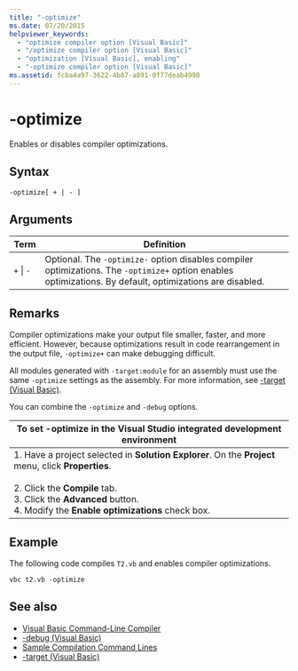 ```yaml
---
title: "-optimize"
ms.date: 07/20/2015
helpviewer_keywords: 
  - "optimize compiler option [Visual Basic]"
  - "/optimize compiler option [Visual Basic]"
  - "optimization [Visual Basic], enabling"
  - "-optimize compiler option [Visual Basic]"
ms.assetid: fcba4a97-3622-4b87-a891-0f77deab4998
---
```

# -optimize
Enables or disables compiler optimizations.  
  
## Syntax  
  
```  
-optimize[ + | - ]  
```  
  
## Arguments  
  
|Term|Definition|  
|---|---|  
|`+` &#124; `-`|Optional. The `-optimize-` option disables compiler optimizations. The `-optimize+` option enables optimizations. By default, optimizations are disabled.|  
  
## Remarks  
 Compiler optimizations make your output file smaller, faster, and more efficient. However, because optimizations result in code rearrangement in the output file, `-optimize+` can make debugging difficult.  
  
 All modules generated with `-target:module` for an assembly must use the same `-optimize` settings as the assembly. For more information, see [-target (Visual Basic)](../../../visual-basic/reference/command-line-compiler/target.md).  
  
 You can combine the `-optimize` and `-debug` options.  
  
|To set -optimize in the Visual Studio integrated development environment|  
|---|  
|1.  Have a project selected in **Solution Explorer**. On the **Project** menu, click **Properties**.<br />     <br />2.  Click the **Compile** tab.<br />3.  Click the **Advanced** button.<br />4.  Modify the **Enable optimizations** check box.|  
  
## Example  
 The following code compiles `T2.vb` and enables compiler optimizations.  
  
```console
vbc t2.vb -optimize  
```  
  
## See also
- [Visual Basic Command-Line Compiler](../../../visual-basic/reference/command-line-compiler/index.md)
- [-debug (Visual Basic)](../../../visual-basic/reference/command-line-compiler/debug.md)
- [Sample Compilation Command Lines](../../../visual-basic/reference/command-line-compiler/sample-compilation-command-lines.md)
- [-target (Visual Basic)](../../../visual-basic/reference/command-line-compiler/target.md)

